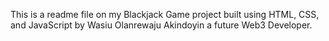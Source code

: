 This is a readme file on my Blackjack Game project built using HTML, CSS, and JavaScript by Wasiu Olanrewaju Akindoyin a future Web3 Developer.
